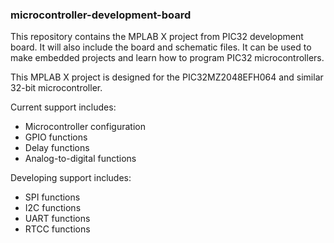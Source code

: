 ### microcontroller-development-board
This repository contains the MPLAB X project from PIC32 development board. It will also include the board and schematic files. It can be used to make embedded projects and learn how to program PIC32 microcontrollers.

This MPLAB X project is designed for the PIC32MZ2048EFH064 and similar 32-bit microcontroller. 

Current support includes:
<ul>
<li>Microcontroller configuration</li>
<li>GPIO functions</li>
<li>Delay functions</li>
<li>Analog-to-digital functions</li>
</ul>

Developing support includes:
<ul>
<li>SPI functions</li>
<li>I2C functions</li>
<li>UART functions</li>
<li>RTCC functions</li>
</ul>
